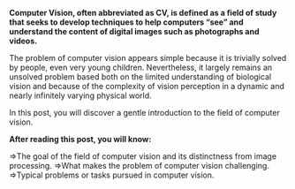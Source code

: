 **Computer Vision, often abbreviated as CV, is defined as a field of study that seeks to develop techniques to help computers “see” and understand the content of digital images such as photographs and videos.**

The problem of computer vision appears simple because it is trivially solved by people, even very young children. Nevertheless, it largely remains an unsolved problem based both on the limited understanding of biological vision and because of the complexity of vision perception in a dynamic and nearly infinitely varying physical world.

In this post, you will discover a gentle introduction to the field of computer vision.

**After reading this post, you will know:**

=>The goal of the field of computer vision and its distinctness from image processing.
=>What makes the problem of computer vision challenging.
=>Typical problems or tasks pursued in computer vision.
